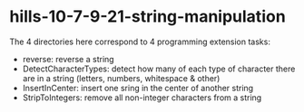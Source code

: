 # hills-10-7-9-21-string-manipulation

The 4 directories here correspond to 4 programming extension tasks:
- reverse: reverse a string
- DetectCharacterTypes: detect how many of each type of character there are in a string (letters, numbers, whitespace & other)
- InsertInCenter: insert one sring in the center of another string
- StripToIntegers: remove all non-integer characters from a string

